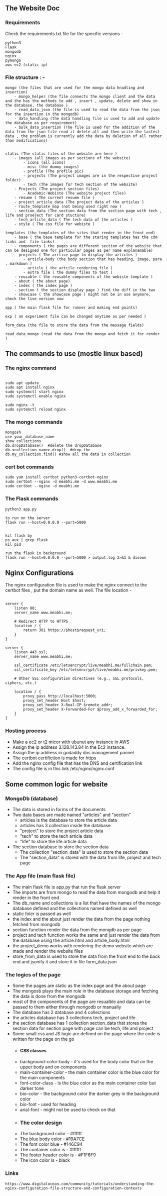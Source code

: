 ## The Website Doc 

### Requirements 

Check the requirements.txt file for the specific versions - 
```
python3 
Flask 
mongodb 
nginx 
pymongo 
aws ec2 (static ip)
```

### File structure : - 

```
mongo (the files that are used for the mongo data hnadling and insertion)
    - mongo_helper (the file connects the mongo client and the data and the has the methods to add , insert , update, delete and show in the database, the database )
    - read_data_json (the file is used to read the data from the json for the insertion in the mongodb)
    - data_handling (the data handling file is used to add and update the database as per requirement)
    - bulk_data_insertion (The file is used for the addition of the data from the json file read it delete all and then write the lastest data , the problem is currently add the data by deletion of all rather than modifications)


static (The static files of the website are here )
    - images (all images as per sections of the website)
        - icons (all icons)
        - misc (the dummy images)
        - profile (The profile pic)
        - projects (The project images are in the respective project folder)
        - tech (The images for tech section of the website)
    - Projects (The project section files)
        - Academic-Webiste (The website project files)
    - resume ( The current resume file )
    - project_article_data (The project data of the articles )
    - route_template_map (not being used right now )
    - section_data (The section data from the section page with tech , life and proeject for card stucture)
    - tech_article_data ( The tech data of the articles )
    - style ( The css file for webiste )

templates (the templates of the sites that render in the front end)
    - base ( the base template for the staring templates has the cdm links and  file links)
    - components ( the pages are different section of the website that can be designed one for particular pages as per name explanamable)
    - projects ( The arrtice page to display the articles )
        - article-body (the body section that has heading, image, para , markdown )
        - article ( the artcile rendering file )
        - extra file ( the dummy files to test )
    - reusable ( the reusable components of the webiste template )
    - about ( the about page)
    - index ( the index page )
    - section ( the section display page ) find the diff in the two
    - showcase ( the showcase page ) might not be in use anymore, check the live version now 

app ( the main flask file for runner and making end points)

exp ( an experiment file can be changed anytime as per needed )

form_data (the file to store the data from the message fields)

read_data_mongo (read the data from the mongo and fetch it for render )
```

## The commands to use (mostle linux based)



### The nginx command 

```

sudo apt update
sudo apt install nginx
sudo systemctl start nginx
sudo systemctl enable nginx

sudo nginx -t
sudo systemctl reload nginx

```

### The mongo commands

```
mongosh 
use your_database_name
show collections
db.dropDatabase()  #delete the dropDatabase
db.<collection_name>.drop()  #drop the 
db.my_collection.find() #show all the data in collection
```

### cert bot commands 

```
sudo yum install certbot python3-certbot-nginx
sudo certbot --nginx -d meabhi.me -d www.meabhi.me
sudo certbot --nginx -d meabhi.me
```

### The Flask commands 

```
python3 app.py 

to run on the server 
flask run --host=0.0.0.0 --port=5000


kil flask by 
ps aux | grep flask
kil pid

run the flask in background 
flask run --host=0.0.0.0 --port=5000 > output.log 2>&1 & disown
```


##  Nginx Configurations 

The nginx configuration file is used to make the nginx connect to the certbot files , put the domain name as well. The file location - 




```

server {
    listen 80;
    server_name www.meabhi.me;

    # Redirect HTTP to HTTPS
    location / {
        return 301 https://$host$request_uri;
    }
}

server {
    listen 443 ssl;
    server_name www.meabhi.me;

    ssl_certificate /etc/letsencrypt/live/meabhi.me/fullchain.pem;
    ssl_certificate_key /etc/letsencrypt/live/meabhi.me/privkey.pem;

    # Other SSL configuration directives (e.g., SSL protocols, ciphers, etc.)

    location / {
        proxy_pass http://localhost:5000;
        proxy_set_header Host $host;
        proxy_set_header X-Real-IP $remote_addr;
        proxy_set_header X-Forwarded-For $proxy_add_x_forwarded_for;
    }
}

```


### Hosting process 

- Make a ec2 or t2 micor with ubunut any instance in AWS 
- Assign the ip address 3.128.143.84 in the Ec2 instance. 
- Assign the ip address in godaddy dns management pannel
- The certbot certifiction is made for https 
- Add the nginx config file that has the DNS and certification link 
- The config file is in this link /etc/nginx/nginx.conf


## Some common logic for website 

### MongoDb (database)

- The data is stored in forms of the documents 
- Two data bases are made named "articles" and "section"
    - articles is the database to store the article data 
    - articles has 3 collection inside the database 
    - "project" to store the project article data
    - "tech" to store the tech article data 
    - "life" to store the life article data
- The section database to store the section data 
    - The collection "section_data" is used to store the section data 
    - The "section_data" is stored with the data from life, project and tech page


### The App file (main flask file)

- The main flask file is app.py that run the flask server 
- The imports are from mongo to read the data from mongodb and help it render in the front end 
- The db_name and collections is a list that have the names of the mongo database defined and the collections named defined as well 
- static foler is passed as well 
- the index and the about just render the data from the page nothing fetched from mongodb 
- section function render the data from the mongdb as per page 
- project and tech function works the same and just render the data from the database using the article.html and article_body.html
- the project_demo works with rendering the demo website which are made and render the website files 
- store_from_data is used to store the data from the front end to the back end and jsonify it and store it in file form_data.json


### The logics of the page 

- Some the pages are static as the index page and the about page 
- The mongosb plays the main role in the database storage and fetching the data is done from the mongodb 
- most of the components of the page are resualble and data can be passed to them either through mongodb or manually 
- The database has 2 database and 4 collections
- the articles database has 3 collections tech, project and life
- the section database has 1 collection section_data that stores the section data for section page with page can be tech,  life and project
- Some small css and JS logic are defined on the page where the code is written for the page on the go 
    - #### CSS classes 
    - background-color-body - it's used for the body color that on the upper body and on components 
    - main-container-color - the main container color is the blue color for the main components 
    - font-color-class - is the blue color as the main container color but darker tone 
    - bio-color - the background color the darker grey in the background color 
    - bio-font - used for heading 
    - arial-font - might not be used to check on that
    - ### The color design 
    - The background color - #ffffff
    - The blue body color - #19A7CE
    - The font color blue - #146C94
    - The container color is - #ffffff
    - The footer header color is - #F1F6F9
    - The icon color is - black

























### Links 

```
https://www.digitalocean.com/community/tutorials/understanding-the-nginx-configuration-file-structure-and-configuration-contexts


```
